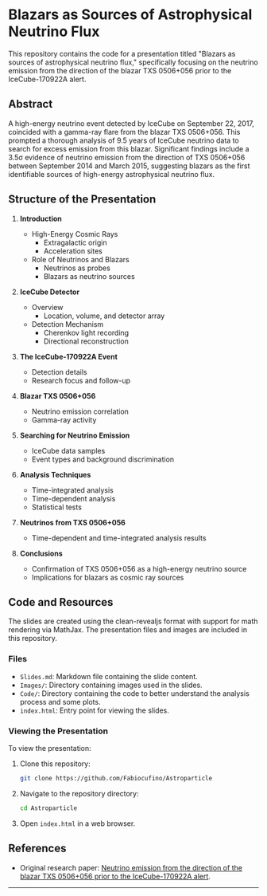 # Blazars as Sources of Astrophysical Neutrino Flux

This repository contains the code for a presentation titled "Blazars as sources of astrophysical neutrino flux," specifically focusing on the neutrino emission from the direction of the blazar TXS 0506+056 prior to the IceCube-170922A alert.


## Abstract

A high-energy neutrino event detected by IceCube on September 22, 2017, coincided with a gamma-ray flare from the blazar TXS 0506+056. This prompted a thorough analysis of 9.5 years of IceCube neutrino data to search for excess emission from this blazar. Significant findings include a 3.5σ evidence of neutrino emission from the direction of TXS 0506+056 between September 2014 and March 2015, suggesting blazars as the first identifiable sources of high-energy astrophysical neutrino flux.

## Structure of the Presentation

1. **Introduction**
   - High-Energy Cosmic Rays
     - Extragalactic origin
     - Acceleration sites
   - Role of Neutrinos and Blazars
     - Neutrinos as probes
     - Blazars as neutrino sources

2. **IceCube Detector**
   - Overview
     - Location, volume, and detector array
   - Detection Mechanism
     - Cherenkov light recording
     - Directional reconstruction

3. **The IceCube-170922A Event**
   - Detection details
   - Research focus and follow-up

4. **Blazar TXS 0506+056**
   - Neutrino emission correlation
   - Gamma-ray activity

5. **Searching for Neutrino Emission**
   - IceCube data samples
   - Event types and background discrimination

6. **Analysis Techniques**
   - Time-integrated analysis
   - Time-dependent analysis
   - Statistical tests

7. **Neutrinos from TXS 0506+056**
   - Time-dependent and time-integrated analysis results

8. **Conclusions**
   - Confirmation of TXS 0506+056 as a high-energy neutrino source
   - Implications for blazars as cosmic ray sources

## Code and Resources

The slides are created using the clean-revealjs format with support for math rendering via MathJax. The presentation files and images are included in this repository.

### Files

- `Slides.md`: Markdown file containing the slide content.
- `Images/`: Directory containing images used in the slides.
- `Code/`: Directory containing the code to better understand the analysis process and some plots.
- `index.html`: Entry point for viewing the slides.

### Viewing the Presentation

To view the presentation:

1. Clone this repository:
   ```bash
   git clone https://github.com/Fabiocufino/Astroparticle
   ```
2. Navigate to the repository directory:
   ```bash
   cd Astroparticle
   ```
3. Open `index.html` in a web browser.

## References

- Original research paper: [Neutrino emission from the direction of the blazar TXS 0506+056 prior to the IceCube-170922A alert](https://arxiv.org/abs/1807.08794).


---
